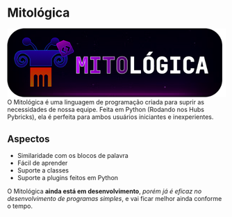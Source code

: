 # Mitológica
![Logo do Mitológica.](https://github.com/LegoMito/Mitol-gica/blob/main/mitologica.png)\
O Mitológica é uma linguagem de programação criada para suprir as necessidades de nossa equipe.
Feita em Python (Rodando nos Hubs Pybricks), ela é perfeita para ambos usuários iniciantes e inexperientes.
## Aspectos
- Similaridade com os blocos de palavra
- Fácil de aprender
- Suporte a classes
- Suporte a plugins feitos em Python

O Mitológica **ainda está em desenvolvimento**, *porém já é eficaz no desenvolvimento de programas simples*, e vai ficar melhor ainda conforme o tempo.
